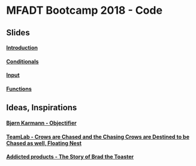 # MFADT Bootcamp 2018 - Code

## Slides
#### [Introduction](https://docs.google.com/presentation/d/1KLPzJqshiCjFl4wh9oBE0YdIqQGHxcl02zEDNwgMpmQ/edit?usp=sharing)

#### [Conditionals](https://docs.google.com/presentation/d/14r8hctssLJ2s6L97N917AmYNC-KVfCSY3niBR9MpgZA/edit?usp=sharing)

#### [Input](https://docs.google.com/presentation/d/1HGT_LVbB-E3tq2Xqm_f6T7TfOKl0zZy-gFlMhKYKlCs/edit?usp=sharing)

#### [Functions](https://docs.google.com/presentation/d/1pnhpw8OnLQv-GyQkMYYxo0-jgCsR471UhLwjJ57brUw/edit?usp=sharing)

## Ideas, Inspirations
#### [Bjørn Karmann - Objectifier](https://bjoernkarmann.dk/objectifier)

#### [TeamLab - Crows are Chased and the Chasing Crows are Destined to be Chased as well, Floating Nest](https://www.teamlab.art/w/crows_nest/)

#### [Addicted products - The Story of Brad the Toaster](http://www.simonerebaudengo.com/addictedproducts/)
